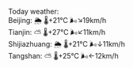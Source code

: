 Today weather:  
Beijing: 🌦   🌡️+21°C 🌬️↘19km/h  
Tianjin: ⛅️  🌡️+27°C 🌬️↙11km/h  
Shijiazhuang: 🌦   🌡️+21°C 🌬️↓11km/h  
Tangshan: ⛅️  🌡️+25°C 🌬️←12km/h  
